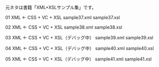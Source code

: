 元ネタは書籍「XML+XSLサンプル集」です。

01 XML <- CSS + VC + XSL
sample37.xml sample37.xsl

02 XML <- CSS + VC + XSL
sample38.xml sample38.xsl

03 XML <- CSS + VC + XSL（デバッグ中）
sample39.xml sample39.xsl

04 XML <- CSS + VC + XSL（デバッグ中）
sample40.xml sample40.xsl

05 XML <- CSS + VC + XSL（デバッグ中）
sample41.xml sample41.xsl
